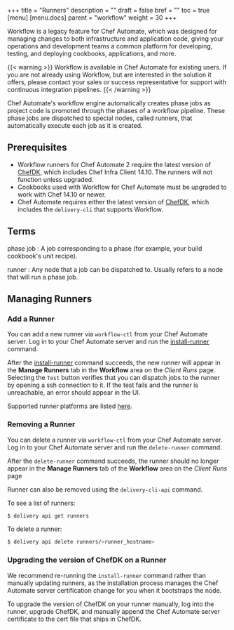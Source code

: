  +++
title = "Runners"
description = ""
draft = false
bref = ""
toc = true
[menu]
  [menu.docs]
    parent = "workflow"
    weight = 30
+++

Workflow is a legacy feature for Chef Automate, which was designed for managing changes to both infrastructure and application code, giving your operations and development teams a common platform for developing, testing, and deploying cookbooks, applications, and more.

{{< warning >}}
Workflow is available in Chef Automate for existing users. If you are not already using Workflow, but are interested in the solution it offers, please contact your sales or success representative for support with continuous integration pipelines.
{{< /warning >}}

Chef Automate's workflow engine automatically creates phase jobs as project code is promoted through the phases of a workflow pipeline. These phase jobs are dispatched to special nodes, called runners, that automatically execute each job as it is created.

## Prerequisites

* Workflow runners for Chef Automate 2 require the latest version of [ChefDK](https://downloads.chef.io/chefdk/3.7.23), which includes Chef Infra Client 14.10. The runners will not function unless upgraded.
* Cookbooks used with Workflow for Chef Automate must be upgraded to work with Chef 14.10 or newer.
* Chef Automate requires either the latest version of [ChefDK](https://downloads.chef.io/chefdk/3.7.23), which includes the `delivery-cli` that supports Workflow.

## Terms

phase job
: A job corresponding to a phase (for example, your build cookbook's unit recipe).

runner
: Any node that a job can be dispatched to. Usually refers to a node that will run a phase job.

## Managing Runners

### Add a Runner

You can add a new runner via `workflow-ctl` from your Chef Automate server. Log in to your Chef Automate server and run the [install-runner](/ctl_automate_server.html#install-runner) command.

After the [install-runner](/ctl_automate_server.html#install-runner) command succeeds, the new runner will appear in the **Manage Runners** tab in the **Workflow** area on the _Client Runs_ page. Selecting  the `Test` button verifies that you can dispatch jobs to the runner by opening a ssh connection to it. If the test fails and the runner is unreachable, an error should appear in the UI.

Supported runner platforms are listed [here](https://docs.chef.io/platforms/#chef-automate-job-runners).

### Removing a Runner

You can delete a runner via `workflow-ctl` from your Chef Automate server. Log in to your Chef Automate server and run the `delete-runner` command.

After the `delete-runner` command succeeds, the runner should no longer appear in the **Manage Runners** tab of the **Workflow** area on the _Client Runs_ page

Runner can also be removed using the `delivery-cli-api` command.

To see a list of runners:

```bash
$ delivery api get runners
```

To delete a runner:

```bash
$ delivery api delete runners/<runner_hostname>
```

### Upgrading the version of ChefDK on a Runner

We recommend re-running the `install-runner` command rather than manually updating runners, as the installation process manages the Chef Automate server certification change for you when it bootstraps the node.

To upgrade the version of ChefDK on your runner manually, log into the runner, upgrade ChefDK, and manually append the Chef Automate server certificate to the cert file that ships in ChefDK.
